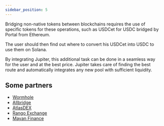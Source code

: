 ```yaml
---
sidebar_position: 5
---
```

Bridging non-native tokens between blockchains requires the use of specific tokens for these operations, such as USDCet for USDC bridged by Portal from Ethereum.

The user should then find out where to convert his USDCet into USDC to use them on Solana.

By integrating Jupiter, this additional task can be done in a seamless way for the user and at the best price.
Jupiter takes care of finding the best route and automatically integrates any new pool with sufficient liquidity.

## Some partners

- [Wormhole](https://wormhole.com/)
- [Allbridge](https://allbridge.io/)
- [AtlasDEX](https://atlasdex.finance/)
- [Rango Exchange](https://rango.exchange/)
- [Mayan Finance](https://mayan.finance/)
